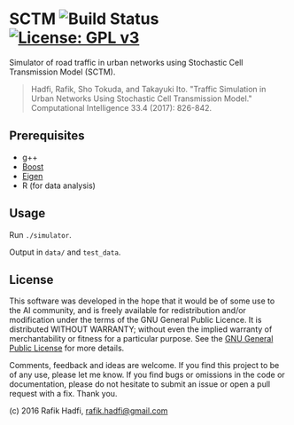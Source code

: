 # SCTM <img alt="Build Status" src="https://travis-ci.org/raviq/SCTM.svg?branch=master">[![License: GPL v3](https://img.shields.io/badge/License-GPL%20v3-blue.svg)](https://www.gnu.org/licenses/gpl-3.0)

Simulator of road traffic in urban networks using Stochastic Cell Transmission Model (SCTM).

> Hadfi, Rafik, Sho Tokuda, and Takayuki Ito. "Traffic Simulation in Urban Networks Using Stochastic Cell Transmission Model." Computational Intelligence 33.4 (2017): 826-842.

## Prerequisites

- g++
- [Boost](https://www.boost.org/)
- [Eigen](http://eigen.tuxfamily.org)
- R (for data analysis)

## Usage

Run `./simulator`.

Output in `data/` and `test_data`.

## License

This software was developed in the hope that it would be of some use to the AI community, 
and is freely available for redistribution and/or modification under the terms of the GNU General Public Licence.
It is distributed WITHOUT WARRANTY; without even the implied warranty of merchantability or fitness for a particular purpose.
See the [GNU General Public License](https://github.com/raviq/SCTM/blob/master/LICENSE) for more details. 

Comments, feedback and ideas are welcome.
If you find this project to be of any use, please let me know.
If you find bugs or omissions in the code or documentation, please do not hesitate to submit an issue or open a pull request with a fix. Thank you.

(c) 2016 Rafik Hadfi, rafik.hadfi@gmail.com